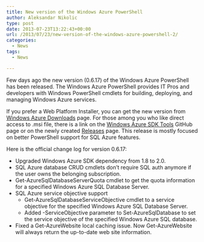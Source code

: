 ```yaml
---
title: New version of the Windows Azure PowerShell
author: Aleksandar Nikolic
type: post
date: 2013-07-23T13:22:43+00:00
url: /2013/07/23/new-version-of-the-windows-azure-powershell-2/
categories:
  - News
tags:
  - News

---
```

Few days ago the new version (0.6.17) of the Windows Azure PowerShell has been released. The Windows Azure PowerShell provides IT Pros and developers with Windows PowerShell cmdlets for building, deploying, and managing Windows Azure services.

If you prefer a Web Platform Installer, you can get the new version from <a title="Windows Azure Downloads" href="http://www.windowsazure.com/en-us/downloads/" target="_blank">Windows Azure Downloads</a> page. For those among you who like direct access to .msi file, there is a link on the <a title="Windows Azure SDK Tools" href="https://github.com/WindowsAzure/azure-sdk-tools/wiki/Downloads" target="_blank">Windows Azure SDK Tools</a> GitHub page or on the newly created <a title="Windows Azure PowerShell Releases" href="https://github.com/WindowsAzure/azure-sdk-tools/releases" target="_blank">Releases</a> page. This release is mostly focused on better PowerShell support for SQL Azure features.

Here is the official change log for version 0.6.17:

  * Upgraded Windows Azure SDK dependency from 1.8 to 2.0.
  * SQL Azure database CRUD cmdlets don&#8217;t require SQL auth anymore if the user owns the belonging subscription.
  * Get-AzureSqlDatabaseServerQuota cmdlet to get the quota information for a specified Windows Azure SQL Database Server.
  * SQL Azure service objective support 
      * Get-AzureSqlDatabaseServiceObjective cmdlet to a service objective for the specified Windows Azure SQL Database Server.
      * Added -ServiceObjective parameter to Set-AzureSqlDatabase to set the service objective of the specified Windows Azure SQL database.
  * Fixed a Get-AzureWebsite local caching issue. Now Get-AzureWebsite will always return the up-to-date web site information.